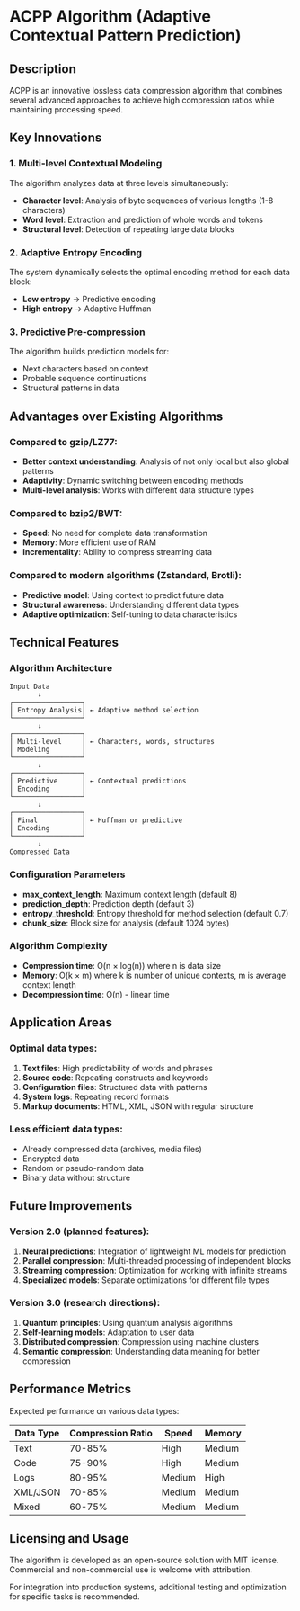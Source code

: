 # ACPP Algorithm (Adaptive Contextual Pattern Prediction)

## Description

ACPP is an innovative lossless data compression algorithm that combines several advanced approaches to achieve high compression ratios while maintaining processing speed.

## Key Innovations

### 1. Multi-level Contextual Modeling

The algorithm analyzes data at three levels simultaneously:

- **Character level**: Analysis of byte sequences of various lengths (1-8 characters)
- **Word level**: Extraction and prediction of whole words and tokens
- **Structural level**: Detection of repeating large data blocks

### 2. Adaptive Entropy Encoding

The system dynamically selects the optimal encoding method for each data block:

- **Low entropy** → Predictive encoding
- **High entropy** → Adaptive Huffman

### 3. Predictive Pre-compression

The algorithm builds prediction models for:
- Next characters based on context
- Probable sequence continuations  
- Structural patterns in data

## Advantages over Existing Algorithms

### Compared to gzip/LZ77:
- **Better context understanding**: Analysis of not only local but also global patterns
- **Adaptivity**: Dynamic switching between encoding methods
- **Multi-level analysis**: Works with different data structure types

### Compared to bzip2/BWT:
- **Speed**: No need for complete data transformation
- **Memory**: More efficient use of RAM
- **Incrementality**: Ability to compress streaming data

### Compared to modern algorithms (Zstandard, Brotli):
- **Predictive model**: Using context to predict future data
- **Structural awareness**: Understanding different data types
- **Adaptive optimization**: Self-tuning to data characteristics

## Technical Features

### Algorithm Architecture

```
Input Data
       ↓
┌─────────────────┐
│ Entropy Analysis│ ← Adaptive method selection
└─────────────────┘
       ↓
┌─────────────────┐
│ Multi-level     │ ← Characters, words, structures
│ Modeling        │
└─────────────────┘
       ↓
┌─────────────────┐
│ Predictive      │ ← Contextual predictions
│ Encoding        │
└─────────────────┘
       ↓
┌─────────────────┐
│ Final           │ ← Huffman or predictive
│ Encoding        │
└─────────────────┘
       ↓
Compressed Data
```

### Configuration Parameters

- **max_context_length**: Maximum context length (default 8)
- **prediction_depth**: Prediction depth (default 3)  
- **entropy_threshold**: Entropy threshold for method selection (default 0.7)
- **chunk_size**: Block size for analysis (default 1024 bytes)

### Algorithm Complexity

- **Compression time**: O(n × log(n)) where n is data size
- **Memory**: O(k × m) where k is number of unique contexts, m is average context length
- **Decompression time**: O(n) - linear time

## Application Areas

### Optimal data types:

1. **Text files**: High predictability of words and phrases
2. **Source code**: Repeating constructs and keywords
3. **Configuration files**: Structured data with patterns
4. **System logs**: Repeating record formats
5. **Markup documents**: HTML, XML, JSON with regular structure

### Less efficient data types:

- Already compressed data (archives, media files)
- Encrypted data
- Random or pseudo-random data
- Binary data without structure

## Future Improvements

### Version 2.0 (planned features):

1. **Neural predictions**: Integration of lightweight ML models for prediction
2. **Parallel compression**: Multi-threaded processing of independent blocks
3. **Streaming compression**: Optimization for working with infinite streams
4. **Specialized models**: Separate optimizations for different file types

### Version 3.0 (research directions):

1. **Quantum principles**: Using quantum analysis algorithms
2. **Self-learning models**: Adaptation to user data
3. **Distributed compression**: Compression using machine clusters
4. **Semantic compression**: Understanding data meaning for better compression

## Performance Metrics

Expected performance on various data types:

| Data Type | Compression Ratio | Speed | Memory |
|-----------|------------------|-------|---------|
| Text | 70-85% | High | Medium |
| Code | 75-90% | High | Medium |
| Logs | 80-95% | Medium | High |
| XML/JSON | 70-85% | Medium | Medium |
| Mixed | 60-75% | Medium | Medium |

## Licensing and Usage

The algorithm is developed as an open-source solution with MIT license. Commercial and non-commercial use is welcome with attribution.

For integration into production systems, additional testing and optimization for specific tasks is recommended.
